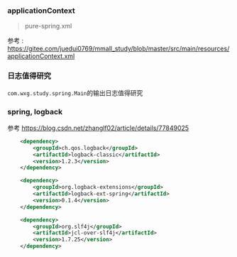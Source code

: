 
### applicationContext

> pure-spring.xml

参考 : <https://gitee.com/juedui0769/mmall_study/blob/master/src/main/resources/applicationContext.xml>

### 日志值得研究

`com.wxg.study.spring.Main`的输出日志值得研究

### spring, logback

参考 <https://blog.csdn.net/zhanglf02/article/details/77849025>

```xml
    <dependency>
        <groupId>ch.qos.logback</groupId>
        <artifactId>logback-classic</artifactId>
        <version>1.2.3</version>
    </dependency>

    <dependency>
        <groupId>org.logback-extensions</groupId>
        <artifactId>logback-ext-spring</artifactId>
        <version>0.1.4</version>
    </dependency>

    <dependency>
        <groupId>org.slf4j</groupId>
        <artifactId>jcl-over-slf4j</artifactId>
        <version>1.7.25</version>
    </dependency>
```




